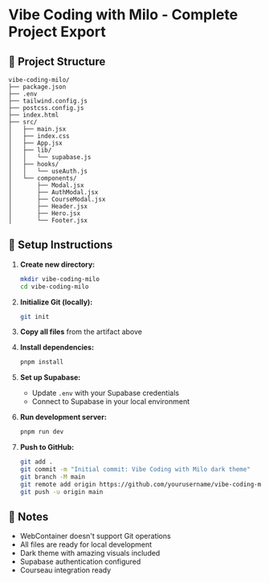 # Vibe Coding with Milo - Complete Project Export

## 📁 Project Structure
```
vibe-coding-milo/
├── package.json
├── .env
├── tailwind.config.js
├── postcss.config.js
├── index.html
├── src/
│   ├── main.jsx
│   ├── index.css
│   ├── App.jsx
│   ├── lib/
│   │   └── supabase.js
│   ├── hooks/
│   │   └── useAuth.js
│   └── components/
│       ├── Modal.jsx
│       ├── AuthModal.jsx
│       ├── CourseModal.jsx
│       ├── Header.jsx
│       ├── Hero.jsx
│       └── Footer.jsx
```

## 🚀 Setup Instructions

1. **Create new directory:**
   ```bash
   mkdir vibe-coding-milo
   cd vibe-coding-milo
   ```

2. **Initialize Git (locally):**
   ```bash
   git init
   ```

3. **Copy all files** from the artifact above

4. **Install dependencies:**
   ```bash
   pnpm install
   ```

5. **Set up Supabase:**
   - Update `.env` with your Supabase credentials
   - Connect to Supabase in your local environment

6. **Run development server:**
   ```bash
   pnpm run dev
   ```

7. **Push to GitHub:**
   ```bash
   git add .
   git commit -m "Initial commit: Vibe Coding with Milo dark theme"
   git branch -M main
   git remote add origin https://github.com/yourusername/vibe-coding-milo.git
   git push -u origin main
   ```

## 📝 Notes
- WebContainer doesn't support Git operations
- All files are ready for local development
- Dark theme with amazing visuals included
- Supabase authentication configured
- Courseau integration ready
